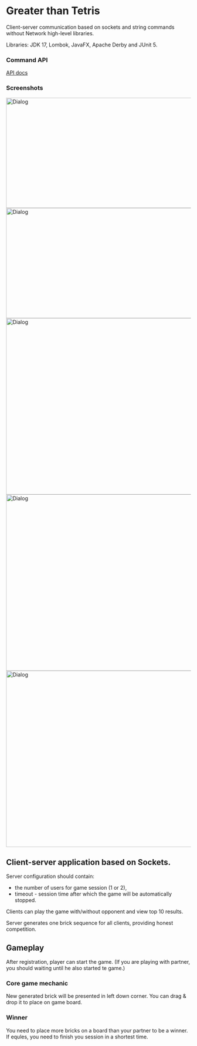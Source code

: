 # Greater than Tetris
Client-server communication based on sockets and string commands without Network high-level libraries.

Libraries: JDK 17, Lombok, JavaFX, Apache Derby and JUnit 5.

### Command API ###
[API docs](https://germandilio.github.io/Greater-than-Tetris/ru.hse.germandilio.tetris.tetris/ru/hse/germandilio/tetris/shared/commands/CommandsAPI.html)

### Screenshots ###

<image src=".images/Game_Two_Clients.png" alt="Dialog" style="height:300px; width:800px">
<image src=".images/Results_Two_Clients.png" alt="Dialog" style="height:300px; width:800px">
<image src=".images/Result_Single.png" alt="Dialog" style="height:480px; width:800px">
<image src=".images/Single.png" alt="Dialog" style="height:480px; width:800px">
<image src=".images/Top10.png" alt="Dialog" style="height:480px; width:800px">

## Client-server application based on Sockets.
Server configuration should contain:
 - the number of users for game session (1 or 2),
 - timeout - session time after which the game will be automatically stopped.

Clients can play the game with/without opponent and view top 10 results.

Server generates one brick sequence for all clients, providing honest competition.

## Gameplay ##
After registration, player can start the game.
(If you are playing with partner, you should waiting until he also started te game.)

### Core game mechanic ###
New generated brick will be presented in left down corner. You can drag & drop it to place on game board.

### Winner ###
You need to place more bricks on a board than your partner to be a winner. If equles, you need to finish you session in a shortest time.

